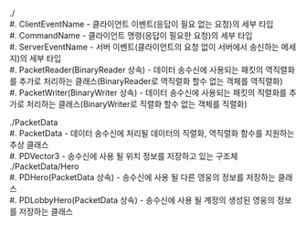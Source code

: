 ./  
#. ClientEventName - 클라이언트 이벤트(응답이 필요 없는 요청)의 세부 타입  
#. CommandName - 클라이언트 명령(응답이 필요한 요청)의 세부 타입  
#. ServerEventName - 서버 이벤트(클라이언트의 요청 없이 서버에서 송신하는 메세지)의 세부 타입  
#. PacketReader(BinaryReader 상속) - 데이터 송수신에 사용되는 패킷의 역직렬화를 추가로 처리하는 클래스(BinaryReader로 역직렬화 할수 없는 객체를 역직렬화)  
#. PacketWriter(BinaryWriter 상속) - 데이터 송수신에 사용되는 패킷의 직렬화를 추가로 처리하는 클래스(BinaryWriter로 직렬화 할수 없는 객체를 직렬화)  

./PacketData  
#. PacketData - 데이터 송수신에 처리될 데이터의 직렬화, 역직렬화 함수를 지원하는 추상 클래스  
#. PDVector3 - 송수신에 사용 될 위치 정보를 저장하고 있는 구조체  
./PacketData/Hero  
#. PDHero(PacketData 상속) - 송수신에 사용 될 다른 영웅의 정보를 저장하는 클래스  
#. PDLobbyHero(PacketData 상속) - 송수신에 사용 될 계정의 생성된 영웅의 정보를 저장하는 클래스  
